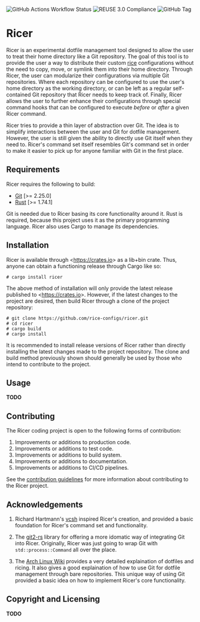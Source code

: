 <!--
SPDX-FileCopyrightText: 2024 Jason Pena <jasonpena@awkless.com>
SPDX-License-Identifier: MIT
-->

![GitHub Actions Workflow Status][build-status] ![REUSE 3.0 Compliance][reuse-compliance] ![GitHub Tag][version]

# Ricer

Ricer is an experimental dotfile management tool designed to allow the user to
treat their home directory like a Git repository. The goal of this tool is to
provide the user a way to distribute their custom [rice][explain-ricing]
configurations without the need to copy, move, or symlink them into their home
directory. Through Ricer, the user can modularize their configurations via
multiple Git repositories. Where each repository can be configured to use the
user's home directory as the working directory, or can be left as a regular
self-contained Git repository that Ricer needs to keep track of. Finally, Ricer
allows the user to further enhance their configurations through special command
hooks that can be configured to execute _before_ or _after_ a given Ricer
command.

Ricer tries to provide a thin layer of abstraction over Git. The idea is to
simplify interactions between the user and Git for dotfile management. However,
the user is still given the ability to directly use Git itself when they need
to. Ricer's command set itself resembles Git's command set in order to make it
easier to pick up for anyone familiar with Git in the first place.

## Requirements

Ricer requires the following to build:

- [Git][git-scm] [>= 2.25.0]
- [Rust][rust-lang] [>= 1.74.1]

Git is needed due to Ricer basing its core functionality around it. Rust is
required, because this project uses it as the primary programming language.
Ricer also uses Cargo to manage its dependencies.

## Installation

Ricer is available through \<<https://crates.io>\> as a lib+bin crate. Thus,
anyone can obtain a functioning release through Cargo like so:

```
# cargo install ricer
```

The above method of installation will only provide the latest release published
to \<<https://crates.io>\>. However, if the latest changes to the project are
desired, then build Ricer through a clone of the project repository:

```
# git clone https://github.com/rice-configs/ricer.git
# cd ricer
# cargo build
# cargo install
```

It is recommended to install release versions of Ricer rather than directly
installing the latest changes made to the project repository. The clone and
build method previously shown should generally be used by those who intend to
contribute to the project.

## Usage

__TODO__

## Contributing

The Ricer coding project is open to the following forms of contribution:

1. Improvements or additions to production code.
1. Improvements or additions to test code.
1. Improvements or additions to build system.
1. Improvements or additions to documentation.
1. Improvements or additions to CI/CD pipelines.

See the [contribution guidelines][contrib-guide] for more information about
contributing to the Ricer project.

## Acknowledgements

1. Richard Hartmann's [vcsh][vcsh-repo] inspired Ricer's creation, and provided a
   basic foundation for Ricer's command set and functionality.

1. The [git2-rs][libgit2-rs] library for offering a more idomatic way of
   integrating Git into Ricer. Originally, Ricer was just going to wrap Git with
   `std::process::Command` all over the place.

1. The [Arch Linux Wiki][arch-wiki] provides a very detailed explaination of
   dotfiles and ricing. It also gives a good explaination of how to use Git for
   dotfile management through bare repositories. This unique way of using Git
   provided a basic idea on how to implement Ricer's core functionality.

## Copyright and Licensing

__TODO__

[build-status]: https://img.shields.io/github/actions/workflow/status/rice-configs/ricer/quality_check.yaml?style=for-the-badge&label=Quality%20Check
[reuse-compliance]: https://img.shields.io/github/actions/workflow/status/rice-configs/ricer/reuse.yaml?style=for-the-badge&label=REUSE%203.0
[version]: https://img.shields.io/github/v/tag/rice-configs/ricer?style=for-the-badge
[explain-ricing]: pesos.github.io/2020/07/14/what-is-ricing.html
[git-scm]: https://git-scm.com/downloads
[rust-lang]: https://www.rust-lang.org/learn/get-started
[contrib-guide]: CONTRIBUTING.md
[vcsh-repo]: https://github.com/RichiH/vcsh
[libgit2-rs]: https://github.com/rust-lang/git2-rs
[arch-wiki]: https://wiki.archlinux.org/title/Dotfiles#Tracking_dotfiles_directly_with_Git
